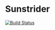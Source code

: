 # Sunstrider

[![Build Status](https://magnum.travis-ci.com/kelno/sunstrider.svg?token=wZz2Nt7Ly2Mp8ccdzoSd&branch=sun)](https://magnum.travis-ci.com/kelno/sunstrider)
